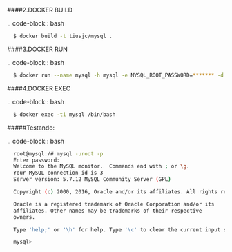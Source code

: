 ####2.DOCKER BUILD

.. code-block:: bash

```bash
  $ docker build -t tiusjc/mysql .
```

####3.DOCKER RUN 

.. code-block:: bash

```bash
  $ docker run --name mysql -h mysql -e MYSQL_ROOT_PASSWORD=******* -d tiusjc/mysql
```

####4.DOCKER EXEC

.. code-block:: bash

```bash
  $ docker exec -ti mysql /bin/bash
```

#####Testando:

.. code-block:: bash
  
```bash
  root@mysql:/# mysql -uroot -p
  Enter password: 
  Welcome to the MySQL monitor.  Commands end with ; or \g.
  Your MySQL connection id is 3
  Server version: 5.7.12 MySQL Community Server (GPL)

  Copyright (c) 2000, 2016, Oracle and/or its affiliates. All rights reserved.

  Oracle is a registered trademark of Oracle Corporation and/or its
  affiliates. Other names may be trademarks of their respective
  owners.

  Type 'help;' or '\h' for help. Type '\c' to clear the current input statement.

  mysql> 
```
